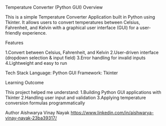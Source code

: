 Temperature Converter (Python GUI)
Overview

This is a simple Temperature Converter Application built in Python using Tkinter.
It allows users to convert temperatures between Celsius, Fahrenheit, and Kelvin with a graphical user interface (GUI) for a user-friendly experience.

Features

1.Convert between Celsius, Fahrenheit, and Kelvin
2.User-driven interface (dropdown selection & input field)
3.Error handling for invalid inputs
4.Lightweight and easy to run


Tech Stack
Language: Python
GUI Framework: Tkinter

Learning Outcome

This project helped me understand:
1.Building Python GUI applications with Tkinter
2.Handling user input and validation
3.Applying temperature conversion formulas programmatically

Author
Aishwarya Vinay Nayak https://www.linkedin.com/in/aishwarya-vinay-nayak-23ba39317/
